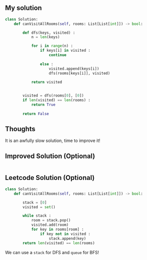 ## My solution

```python
class Solution:
    def canVisitAllRooms(self, rooms: List[List[int]]) -> bool:

        def dfs(keys, visited) :
            n = len(keys)

            for i in range(n) :
                if keys[i] in visited :
                    continue
                
                else :
                    visited.append(keys[i])
                    dfs(rooms[keys[i]], visited)
            
            return visited

        
        visited = dfs(rooms[0], [0])
        if len(visited) == len(rooms) :
            return True
        
        return False
```

## Thoughts
It is an awfully slow solution, time to improve it!

## Improved Solution (Optional)

```python

```

## Leetcode Solution (Optional)

```python
class Solution:
    def canVisitAllRooms(self, rooms: List[List[int]]) -> bool:

        stack = [0]
        visited = set()

        while stack :
            room = stack.pop()
            visited.add(room)
            for key in rooms[room] :
                if key not in visited :
                    stack.append(key)
        return len(visited) == len(rooms)
```

We can use a `stack` for DFS and `queue` for BFS!